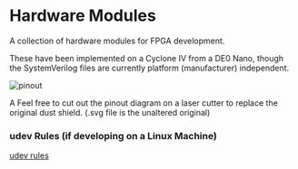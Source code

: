 Hardware Modules
================

A collection of hardware modules for FPGA development.

These have been implemented on a Cyclone IV from a DE0 Nano, though the 
SystemVerilog files are currently platform (manufacturer) independent.

![pinout](https://raw.githubusercontent.com/Poofjunior/HardwareModules/master/DE0Nano_some_pins.png)

A Feel free to cut out the pinout diagram on a laser cutter to replace the 
original dust shield. (.svg file is the unaltered original)

### udev Rules (if developing on a Linux Machine)
[udev rules](https://gist.github.com/gmarkall/6f0a1c16476e8e0a9026)
